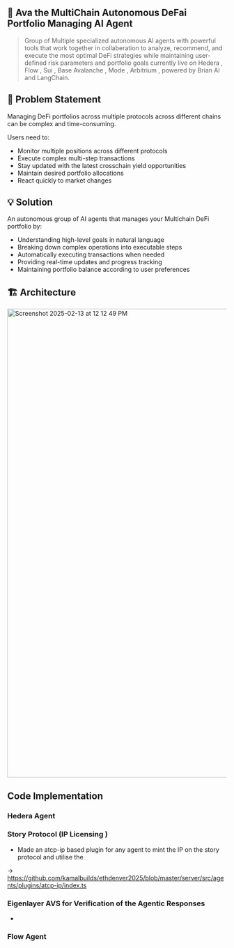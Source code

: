 ## 🤖 Ava the MultiChain Autonomous DeFai Portfolio Managing AI Agent

> Group of Multiple specialized autonomous AI agents with powerful tools that work together in collaberation to analyze, recommend, and execute the most optimal DeFi strategies while maintaining user-defined risk parameters and portfolio goals currently live on Hedera , Flow , Sui , Base Avalanche , Mode , Arbitrium , powered by Brian AI and LangChain.

## 🎯 Problem Statement
Managing DeFi portfolios across multiple protocols across different chains can be complex and time-consuming.

Users need to:
- Monitor multiple positions across different protocols
- Execute complex multi-step transactions
- Stay updated with the latest crosschain yield opportunities
- Maintain desired portfolio allocations
- React quickly to market changes

## 💡 Solution
An autonomous group of AI agents that manages your Multichain DeFi portfolio by:
- Understanding high-level goals in natural language
- Breaking down complex operations into executable steps
- Automatically executing transactions when needed
- Providing real-time updates and progress tracking
- Maintaining portfolio balance according to user preferences


## 🏗 Architecture

<img width="1076" alt="Screenshot 2025-02-13 at 12 12 49 PM" src="https://github.com/user-attachments/assets/246b947c-bbee-4134-bbcb-6a33e38a7230" />

## Code Implementation

### Hedera Agent 


###  Story Protocol (IP Licensing )

- Made an atcp-ip based plugin for any agent to mint the IP on the story protocol and utilise the 

-> https://github.com/kamalbuilds/ethdenver2025/blob/master/server/src/agents/plugins/atcp-ip/index.ts

### Eigenlayer AVS for Verification of the Agentic Responses

- 

### Flow Agent 

### 
